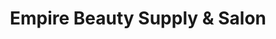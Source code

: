 ---
title: "Empire Beauty Supply & Salon"
url: /san-diego/empire-beauty-supply-and-salon/
shop: beauty
---